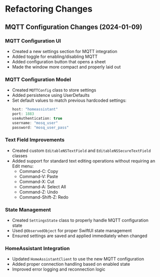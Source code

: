 # Refactoring Changes

## MQTT Configuration Changes (2024-01-09)

### MQTT Configuration UI
- Created a new settings section for MQTT integration
- Added toggle for enabling/disabling MQTT
- Added configuration button that opens a sheet
- Made the window more compact and properly laid out

### MQTT Configuration Model
- Created `MQTTConfig` class to store settings
- Added persistence using UserDefaults
- Set default values to match previous hardcoded settings:
  ```swift
  host: "homeassistant"
  port: 1883
  useAuthentication: true
  username: "mosq_user"
  password: "mosq_user_pass"
  ```

### Text Field Improvements
- Created custom `EditableNSTextField` and `EditableNSSecureTextField` classes
- Added support for standard text editing operations without requiring an Edit menu:
  - Command-C: Copy
  - Command-V: Paste
  - Command-X: Cut
  - Command-A: Select All
  - Command-Z: Undo
  - Command-Shift-Z: Redo

### State Management
- Created `SettingsState` class to properly handle MQTT configuration state
- Used `@ObservedObject` for proper SwiftUI state management
- Ensured settings are saved and applied immediately when changed

### HomeAssistant Integration
- Updated `HomeAssistantClient` to use the new MQTT configuration
- Added proper connection handling based on enabled state
- Improved error logging and reconnection logic 